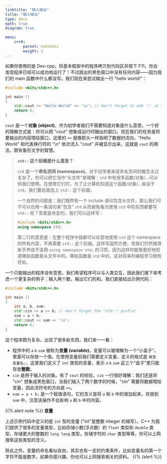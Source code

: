 ```yaml
---
linktitle: "输入输出"
title: "输入输出"
type: docs
math: true
diagram: true

menu:
    c++0:
        parent: Contents
        weight: 2
---
```


如果你使用的是 Dev-cpp，将基本框架中的程序拷贝到代码区并按下 F11，你会发现程序已经可以成功地运行了！不过跳出的黑色窗口中没有任何内容——因为我们的 main 函数中什么都没写。我们现在来尝试输出一行 "hello world!"：

```c++
#include <bits/stdc++.h>

int main ()
{
    std::cout << "Hello World" << '\n'; // don't forget to add ';' at the end!
    return 0;
}
```

`cout` 是一个**对象 (object)**，作为初学者我们不需要知道对象是什么意思，一个好的理解方式是：你可以把 "cout" 想象成运行时蹦出的窗口，现在我们的任务是将要输出的内容喂给窗口，这里的 `<<` 就像箭头一样指明了数据的流向，“Hello World" 和代表换行符的 "\n" 依次流入 "cout" 并被显示出来，这就是 `cout` 的用法，颇有象形文字的智慧。

> **`std::` 这个前缀是什么意思？**
> 
> `std` 是一个**命名空间 (namespace)**。对于初学者来说命名空间的概念太过复杂了，你可以把它当作“头文件”来理解：`std` 中有很多函数/对象/...可以供我们使用。在使用它们时，为了让计算机知道这个函数/对象/...来自于 `std`，我们要前面加上 `std::` 这个前缀。
> 
> 一个自然的问题是：我们既然有一个 include 语句包含头文件，那么我们可不可以也用一条语句来“包含” `std` 从而避免每次使用 `std` 中的东西都要写 `std::` 呢？答案是肯定的，我们可以这样写：
>
> ```c++
> #include <bits/stdc++.h>
> using namespace std;
> ```
> 
> 第二行的意思是：在整个程序中我都可以任意地使用 `std` 这个 namespace 的所有内容，不再需要 `std::` 这个前缀。这样写固然方便，但我们仍然推荐新手养成不滥用 `using namespace std;` 的习惯，因为这样你能够更好地知道哪些函数是头文件中的，哪些函数是 `std` 中的，这对将来的编程学习很有好处。

一个只能输出的程序没有意思，我们希望程序可以与人类交互，因此我们接下来考虑一个更复杂的例子：输入两个数，输出它们的和。我们直接给出示例代码：

```c++
#include <bits/stdc++.h>

int main ()
{
    int a, b, sum;
    std::cin >> a >> b; // don't forget the "std::" prefix!
    sum = a + b;
    std::cout << sum << '\n';
    return 0;
}
```

这个程序颇为复杂，出现了很多新东西，我们来一一看：
* 程序中的 `a` `b` `sum` 被称为**变量 (variable)**。变量可以被理解为一个“小盒子“，里面可以存放一个值。在使用变量前我们需要定义变量，定义的格式是 `类型 变量名;`，这里我们定义了 `int` 类型的变量，表示 `a` `b` `sum` 这三个“盒子”里只能存放**整数**。
* `cin` 是用于输入的对象。有了 `cout` 的经验，`cin` 一行很好理解：我们还是将 "cin" 想象成黑色窗口，当我们输入了两个数字的时候，"cin" 需要将数据喂给变量，因此流符号的方向是 `>>`。
* `sum = a + b;` 是一个赋值语句，它的含义是将 `a` 和 `b` 中的值加起来，存放到 `sum` 中，注意该操作不会影响 `a` 和 `b` 中的内容。

{{% alert note %}}
**变量**

上述示例代码中定义的是 `int` 型的变量 ("int"是整数 integer 的缩写）。C++ 为我们提供了很多的变量类型，比如存储小数(浮点数）的 `float` 类型和 `double` 类型，存储更大的整数的 `long long` 类型，存储字符的 `char` 类型等等，你可以上网搜索这些类型的含义。

除此之外，变量的命名看似自由，其实也有一定的约束条件，比如变量名的第一个字符不能是数字。如果你感兴趣，你也可以上网搜索相关的资料。
{{% /alert %}}
